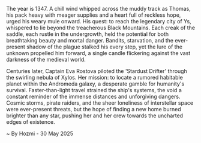 
The year is 1347.  A chill wind whipped across the muddy track as Thomas, his pack heavy with meager supplies and a heart full of reckless hope, urged his weary mule onward.  His quest: to reach the legendary city of Ys, whispered to lie beyond the treacherous Black Mountains.  Each creak of the saddle, each rustle in the undergrowth, held the potential for both breathtaking beauty and mortal danger.  Bandits, starvation, and the ever-present shadow of the plague stalked his every step, yet the lure of the unknown propelled him forward, a single candle flickering against the vast darkness of the medieval world.

Centuries later, Captain Eva Rostova piloted the 'Stardust Drifter' through the swirling nebula of Xylos.  Her mission: to locate a rumored habitable planet within the Andromeda galaxy, a desperate gamble for humanity's survival.  Faster-than-light travel strained the ship's systems, the void a constant reminder of the immense distances and unforgiving dangers.  Cosmic storms, pirate raiders, and the sheer loneliness of interstellar space were ever-present threats, but the hope of finding a new home burned brighter than any star, pushing her and her crew towards the uncharted edges of existence.

~ By Hozmi - 30 May 2025
